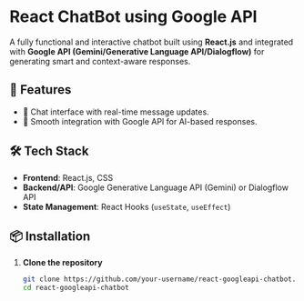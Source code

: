 # React ChatBot using Google API

A fully functional and interactive chatbot built using **React.js** and integrated with **Google API (Gemini/Generative Language API/Dialogflow)** for generating smart and context-aware responses.

## 🧠 Features

- 🔹 Chat interface with real-time message updates.
- 🔹 Smooth integration with Google API for AI-based responses.

## 🛠️ Tech Stack

- **Frontend**: React.js, CSS
- **Backend/API**: Google Generative Language API (Gemini) or Dialogflow API
- **State Management**: React Hooks (`useState`, `useEffect`)

## 📦 Installation

1. **Clone the repository**
   ```bash
   git clone https://github.com/your-username/react-googleapi-chatbot.git
   cd react-googleapi-chatbot
